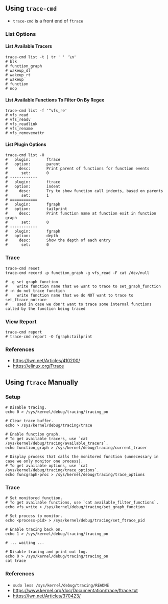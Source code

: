 ## Using `trace-cmd`

- `trace-cmd` is a front end of `ftrace`

### List Options

#### List Available Tracers

```shell
trace-cmd list -t | tr ' ' '\n'
# blk
# function_graph
# wakeup_dl
# wakeup_rt
# wakeup
# function
# nop
```

#### List Available Functions To Filter On By Regex

```shell
trace-cmd list -f '^vfs_re'
# vfs_read
# vfs_readv
# vfs_readlink
# vfs_rename
# vfs_removexattr
```

#### List Plugin Options

```shell
trace-cmd list -O
#   plugin:       ftrace
#   option:       parent
#     desc:       Print parent of functions for function events
#      set:       0
# ------------
#   plugin:       ftrace
#   option:       indent
#     desc:       Try to show function call indents, based on parents
#      set:       1
# ============
#   plugin:       fgraph
#   option:       tailprint
#     desc:       Print function name at function exit in function graph
#      set:       0
# ------------
#   plugin:       fgraph
#   option:       depth
#     desc:       Show the depth of each entry
#      set:       0
```

### Trace

```shell
trace-cmd reset
trace-cmd record -p function_graph -g vfs_read -F cat /dev/null

# -g set graph function
#    write function name that we want to trace to set_graph_function
# -n do not trace function
#    write function name that we do NOT want to trace to set_ftrace_notrace
#    used in case we don't want to trace some internal functions called by the function being traced
```

### View Report

```shell
trace-cmd report
# trace-cmd report -O fgraph:tailprint
```

### References

- https://lwn.net/Articles/410200/
- https://elinux.org/Ftrace

## Using `ftrace` Manually

### Setup

```shell
# Disable tracing.
echo 0 > /sys/kernel/debug/tracing/tracing_on

# Clear trace buffer.
echo > /sys/kernel/debug/tracing/trace

# Enable function graph.
# To get available tracers, use `cat /sys/kernel/debug/tracing/available_tracers`.
echo function_graph > /sys/kernel/debug/tracing/current_tracer

# Display process that calls the monitored function (unnecessary in case we only monitor one process).
# To get available options, use `cat /sys/kernel/debug/tracing/trace_options`.
echo funcgraph-proc > /sys/kernel/debug/tracing/trace_options
```

### Trace

```shell
# Set monitored function.
# To get available functions, use `cat available_filter_functions`.
echo vfs_write > /sys/kernel/debug/tracing/set_graph_function

# Set process to monitor.
echo <process-pid> > /sys/kernel/debug/tracing/set_ftrace_pid

# Enable tracing back on.
echo 1 > /sys/kernel/debug/tracing/tracing_on

# ... waiting ...

# Disable tracing and print out log.
echo 0 > /sys/kernel/debug/tracing/tracing_on
cat trace
```

### References

- `sudo less /sys/kernel/debug/tracing/README`
- https://www.kernel.org/doc/Documentation/trace/ftrace.txt
- https://lwn.net/Articles/370423/
